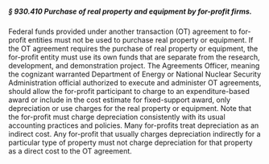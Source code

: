 ##### § 930.410 Purchase of real property and equipment by for-profit firms. #####

Federal funds provided under another transaction (OT) agreement to for-profit entities must not be used to purchase real property or equipment. If the OT agreement requires the purchase of real property or equipment, the for-profit entity must use its own funds that are separate from the research, development, and demonstration project. The Agreements Officer, meaning the cognizant warranted Department of Energy or National Nuclear Security Administration official authorized to execute and administer OT agreements, should allow the for-profit participant to charge to an expenditure-based award or include in the cost estimate for fixed-support award, only depreciation or use charges for the real property or equipment. Note that the for-profit must charge depreciation consistently with its usual accounting practices and policies. Many for-profits treat depreciation as an indirect cost. Any for-profit that usually charges depreciation indirectly for a particular type of property must not charge depreciation for that property as a direct cost to the OT agreement.